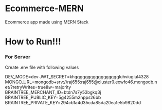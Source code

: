 # Ecommerce-MERN
Ecommerce app made using MERN Stack

<h1>How to Run!!!</h1>
<h3>For Server</h3>
<p>Create .env file with following values</p>
<p>DEV_MODE=dev
JWT_SECRET=khgggggggggggggggggluhviugiul4328
MONGO_URL=mongodb+srv://raj655:raj655@cluster0.exwfo46.mongodb.net/?retryWrites=true&w=majority  
BRAINTREE_MERCHANT_ID=btdn7s7y53bgkq3j
BRAINTREE_PUBLIC_KEY=5g4255m2npps26bb
BRAINTREE_PRIVATE_KEY=294cb1a4d35cda85da20ea1e5b9820dd</p>
